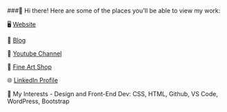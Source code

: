 ###👋 Hi there!
Here are some of the places you'll be able to view my work:

🖥 <a href="https://www.askdesign.biz">Website</a>

💬 <a href="https://www.askdesign.biz/blog">Blog</a>

💬 <a href="https://www.youtube.com/user/askdesign2">Youtube Channel</a>

🎨 <a href="https://fineartamerica.com/profiles/anne-katzeff/shop">Fine Art Shop</a>

🌐 <a href="https://www.linkedin.com/in/annekatzeff/">LinkedIn Profile</a>

🔭 My Interests - Design and Front-End Dev: CSS, HTML, Github, VS Code, WordPress, Bootstrap



<!--
**askdesign/askdesign** is a ✨ _special_ ✨ repository because its `README.md` (this file) appears on your GitHub profile.

Here are some ideas to get you started:

- 🔭 I’m currently working on ...
- 🌱 I’m currently learning ...
- 👯 I’m looking to collaborate on ...
- 🤔 I’m looking for help with ...
- 💬 Ask me about ...
- 📫 How to reach me: ...
- 😄 Pronouns: ...
- ⚡ Fun fact: ...

---- more emojis here - https://github.com/ikatyang/emoji-cheat-sheet/blob/master/README.md ---
-->
